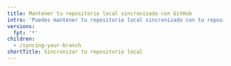 ```yaml
---
title: Mantener tu repositorio local sincronizado con GitHub
intro: 'Puedes mantener tu repositorio local sincronizado con tu repositorio remoto mientras actualizas cualquiera de estos. En Git, *remoto* hace referencia al servidor donde se almacena tu código. En tu caso, ese servidor es un repositorio en {% data variables.product.prodname_dotcom %} o {% data variables.product.prodname_enterprise %}.'
versions:
  fpt: '*'
children:
  - /syncing-your-branch
shortTitle: Sincronizar tu repositorio local
---
```


